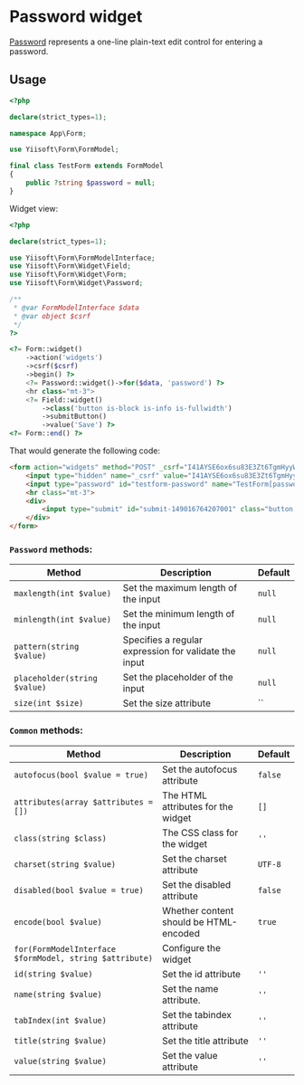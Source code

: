 # Password widget

[Password](https://www.w3.org/TR/2012/WD-html-markup-20120329/input.password.html#input.password) represents a one-line plain-text edit control for entering a password.

## Usage

```php
<?php

declare(strict_types=1);

namespace App\Form;

use Yiisoft\Form\FormModel;

final class TestForm extends FormModel
{
    public ?string $password = null;
}
```

Widget view:

```php
<?php

declare(strict_types=1);

use Yiisoft\Form\FormModelInterface;
use Yiisoft\Form\Widget\Field;
use Yiisoft\Form\Widget\Form;
use Yiisoft\Form\Widget\Password;

/**
 * @var FormModelInterface $data
 * @var object $csrf
 */
?>

<?= Form::widget()
    ->action('widgets')
    ->csrf($csrf)
    ->begin() ?>
    <?= Password::widget()->for($data, 'password') ?>
    <hr class="mt-3">
    <?= Field::widget()
        ->class('button is-block is-info is-fullwidth')
        ->submitButton()
        ->value('Save') ?>
<?= Form::end() ?>
```

That would generate the following code:

```html
<form action="widgets" method="POST" _csrf="I41AYSE6ox6su83E3Zt6TgmHyyWTbTuj177G5b40esdT4ixXEmn1SOrUnrLt_hgcevWITtsyV_Wd9Key-lkxrQ==">
    <input type="hidden" name="_csrf" value="I41AYSE6ox6su83E3Zt6TgmHyyWTbTuj177G5b40esdT4ixXEmn1SOrUnrLt_hgcevWITtsyV_Wd9Key-lkxrQ==">
    <input type="password" id="testform-password" name="TestForm[password]">
    <hr class="mt-3">
    <div>
        <input type="submit" id="submit-149016764207001" class="button is-block is-info is-fullwidth" name="submit-149016764207001" value="Save">
    </div>
</form>
```

### `Password` methods:

Method | Description | Default
-------|-------------|---------
`maxlength(int $value)` | Set the maximum length of the input | `null`
`minlength(int $value)` | Set the minimum length of the input | `null`
`pattern(string $value)` | Specifies a regular expression for validate the input | `null`
`placeholder(string $value)` | Set the placeholder of the input | `null`
`size(int $size)` | Set the size attribute | ``

### `Common` methods:

Method | Description | Default
-------|-------------|---------
`autofocus(bool $value = true)` | Set the autofocus attribute | `false`
`attributes(array $attributes = [])` | The HTML attributes for the widget | `[]`
`class(string $class)` | The CSS class for the widget | `''`
`charset(string $value)` | Set the charset attribute | `UTF-8`
`disabled(bool $value = true)` | Set the disabled attribute | `false`
`encode(bool $value)` | Whether content should be HTML-encoded | `true`
`for(FormModelInterface $formModel, string $attribute)` | Configure the widget |
`id(string $value)` | Set the id attribute | `''`
`name(string $value)` | Set the name attribute. | `''`
`tabIndex(int $value)` | Set the tabindex attribute | `''`
`title(string $value)` | Set the title attribute | `''`
`value(string $value)` | Set the value attribute | `''`
